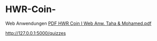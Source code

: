 # HWR-Coin-
Web Anwendungen
[PDF HWR Coin I Web Anw. Taha & Mohamed.pdf](https://github.com/TahaOmrane/HWR-Coin-/files/15503361/PDF.HWR.Coin.I.Web.Anw.Taha.Mohamed.pdf)



http://127.0.0.1:5000/quizzes
